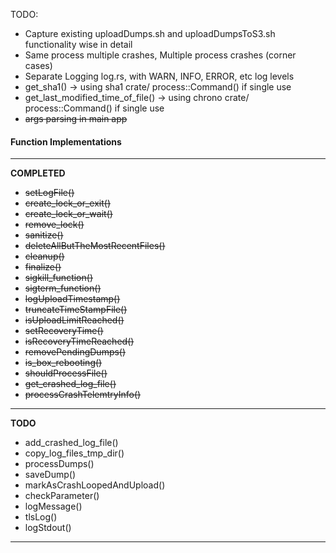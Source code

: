 TODO:
- Capture existing uploadDumps.sh and uploadDumpsToS3.sh functionality wise in detail 
- Same process multiple crashes, Multiple process crashes (corner cases)
- Separate Logging log.rs, with WARN, INFO, ERROR, etc log levels
- get_sha1() -> using sha1 crate/ process::Command() if single use
- get_last_modified_time_of_file() -> using chrono crate/ process::Command() if single use
- ~~args parsing in main app~~
    
#### Function Implementations
----
**COMPLETED**
- ~~setLogFile()~~
- ~~create_lock_or_exit()~~
- ~~create_lock_or_wait()~~
- ~~remove_lock()~~
- ~~sanitize()~~
- ~~deleteAllButTheMostRecentFiles()~~
- ~~cleanup()~~
- ~~finalize()~~
- ~~sigkill_function()~~
- ~~sigterm_function()~~
- ~~logUploadTimestamp()~~
- ~~truncateTimeStampFile()~~
- ~~isUploadLimitReached()~~
- ~~setRecoveryTime()~~
- ~~isRecoveryTimeReached()~~
- ~~removePendingDumps()~~
- ~~is_box_rebooting()~~
- ~~shouldProcessFile()~~
- ~~get_crashed_log_file()~~
- ~~processCrashTelemtryInfo()~~
----
**TODO**
- add_crashed_log_file()
- copy_log_files_tmp_dir()
- processDumps()
- saveDump()
- markAsCrashLoopedAndUpload()
- checkParameter()
- logMessage()
- tlsLog()
- logStdout()
----
